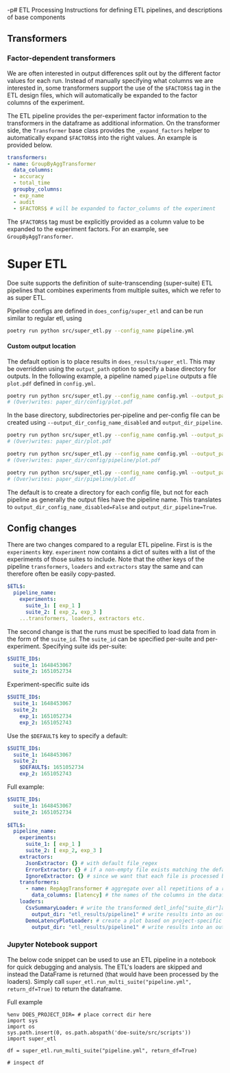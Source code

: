 -p# ETL Processing
Instructions for defining ETL pipelines, and descriptions of base components

## Transformers
### Factor-dependent transformers
We are often interested in output differences split out by the different factor values for each run.
Instead of manually specifying what columns we are interested in, some transformers support the use of the `$FACTORS$`
tag in the ETL design files, which will automatically be expanded to the factor columns of the experiment.

The ETL pipeline provides the per-experiment factor information to the transformers in the dataframe as additional
information.
On the transformer side, the `Transformer` base class provides the `_expand_factors` helper
to automatically expand `$FACTORS$` into the right values.
An example is provided below.

```yaml
transformers:
- name: GroupByAggTransformer
  data_columns:
  - accuracy
  - total_time
  groupby_columns:
  - exp_name
  - audit
  - $FACTORS$ # will be expanded to factor_columns of the experiment
```

The `$FACTORS$` tag must be explicitly provided as a column value to be expanded to the experiment factors.
For an example, see `GroupByAggTransformer`.

# Super ETL
Doe suite supports the definition of suite-transcending (super-suite) ETL pipelines that
combines experiments from multiple suites, which we refer to as super ETL.

Pipeline configs are defined in `does_config/super_etl` and can be run similar to regular etl, using 

```bash
poetry run python src/super_etl.py --config_name pipeline.yml
```

#### Custom output location
The default option is to place results in `does_results/super_etl`.
This may be overridden using the `output_path` option to specify a base directory for outputs.
In the following example, a pipeline named `pipeline` outputs a file `plot.pdf` defined in `config.yml`.
```bash
poetry run python src/super_etl.py --config_name config.yml --output_path {paper_dir}
# (Over)writes: paper_dir/config/plot.pdf
```
In the base directory, subdirectories per-pipeline and per-config file can be created using `--output_dir_config_name_disabled`
and `output_dir_pipeline`.
```bash
poetry run python src/super_etl.py --config_name config.yml --output_path {paper_dir} --output_dir_config_name_disabled
# (Over)writes: paper_dir/plot.pdf

poetry run python src/super_etl.py --config_name config.yml --output_path {paper_dir} --output_dir_pipeline
# (Over)writes: paper_dir/config/pipeline/plot.pdf

poetry run python src/super_etl.py --config_name config.yml --output_path {paper_dir} --output_dir_config_name_disabled --output_dir_pipeline
# (Over)writes: paper_dir/pipeline/plot.df
```
The default is to create a directory for each config file, but not for each pipeline as generally the output files have the pipeline name.
This translates to `output_dir_config_name_disabled=False` and `output_dir_pipeline=True`.


## Config changes
There are two changes compared to a regular ETL pipeline.
First is is the `experiments` key.
`experiment` now contains a dict of suites with a list of the experiments of those suites to include.
Note that the other keys of the pipeline `transformers`, `loaders` and `extractors` stay the same and can therefore often be easily copy-pasted.

```yaml
$ETL$:
  pipeline_name:
    experiments:
      suite_1: [ exp_1 ]
      suite_2: [ exp_2, exp_3 ]
    ...transformers, loaders, extractors etc.
```

The second change is that the runs must be specified to load data from in the form of the `suite_id`.
The `suite_id` can be specified per-suite and per-experiment.
Specifying suite ids per-suite:
```yaml
$SUITE_ID$:
  suite_1: 1648453067
  suite_2: 1651052734
```

Experiment-specific suite ids
```yaml
$SUITE_ID$:
  suite_1: 1648453067
  suite_2:
    exp_1: 1651052734
    exp_2: 1651052743
```

Use the `$DEFAULT$` key to specify a default:
```yaml
$SUITE_ID$:
  suite_1: 1648453067
  suite_2:
    $DEFAULT$: 1651052734
    exp_2: 1651052743
```

Full example:
```yaml
$SUITE_ID$:
  suite_1: 1648453067
  suite_2: 1651052734
  
$ETL$:
  pipeline_name:
    experiments:
      suite_1: [ exp_1 ]
      suite_2: [ exp_2, exp_3 ]
    extractors:
      JsonExtractor: {} # with default file_regex
      ErrorExtractor: {} # if a non-empty file exists matching the default regex -> then we throw an error using the ErrorExtractor
      IgnoreExtractor: {} # since we want that each file is processed by an extractor, we provide the IgnoreExtractor which can be used to ignore certain files. (e.g., stdout)
    transformers:
      - name: RepAggTransformer # aggregate over all repetitions of a run and calc `mean`, `std`, etc.
        data_columns: [latency] # the names of the columns in the dataframe that contain the measurements
    loaders:
      CsvSummaryLoader: # write the transformed detl_info["suite_dir"]ataframe across the whole experiment as a csv file
        output_dir: "etl_results/pipeline1" # write results into an output dir
      DemoLatencyPlotLoader: # create a plot based on project-specific plot loader
        output_dir: "etl_results/pipeline1" # write results into an output dir

```

### Jupyter Notebook support
The below code snippet can be used to use an ETL pipeline in a notebook for quick debugging and analysis.
The ETL's loaders are skipped and instead the DataFrame is returned (that would have been processed by the loaders).
Simply call `super_etl.run_multi_suite("pipeline.yml", return_df=True)` to return the dataframe.

Full example
```jupyterpython
%env DOES_PROJECT_DIR= # place correct dir here
import sys
import os
sys.path.insert(0, os.path.abspath('doe-suite/src/scripts'))
import super_etl

df = super_etl.run_multi_suite("pipeline.yml", return_df=True)

# inspect df
```
